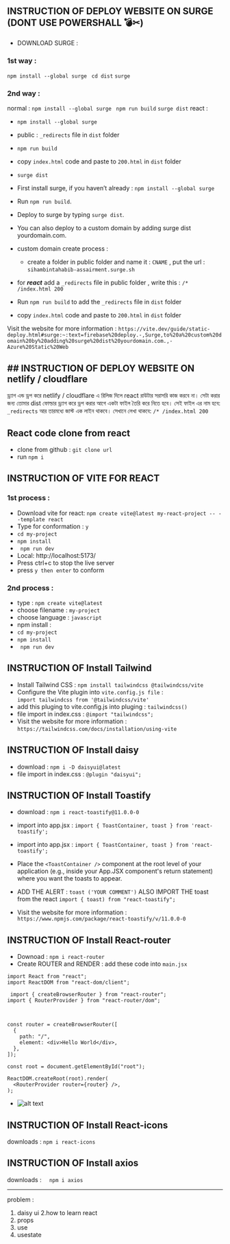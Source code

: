 ## INSTRUCTION OF DEPLOY WEBSITE ON SURGE (DONT USE POWERSHALL 💣✂)

- DOWNLOAD SURGE :

### 1st way :

`npm install --global surge `
`cd dist`
`surge`

### 2nd way :
normal : 
`npm install --global surge `
`npm run build`
`surge dist`
react : 
- `npm install --global surge `
-  public : `_redirects` file in `dist` folder
- `npm run build`
- copy `index.html` code and paste to `200.html` in `dist` folder
- `surge dist`

- First install surge, if you haven’t already : `npm install --global surge `
- Run `npm run build`.
- Deploy to surge by typing `surge dist`.
- You can also deploy to a custom domain by adding surge dist yourdomain.com.
- custom domain create process :
  - create a folder in public folder and name it : `CNAME` , put the url : `sihambintahabib-assairment.surge.sh`
- for **_react_** add a `_redirects` file in public folder , write this : `/* /index.html 200`
- Run `npm run build` to add the `_redirects` file in `dist` folder
- copy `index.html` code and paste to `200.html` in `dist` folder

Visit the website for more information :
`https://vite.dev/guide/static-deploy.html#surge:~:text=firebase%20deploy.-,Surge,to%20a%20custom%20domain%20by%20adding%20surge%20dist%20yourdomain.com.,-Azure%20Static%20Web`

## ## INSTRUCTION OF DEPLOY WEBSITE ON netlify / cloudflare

ড্র্যাগ এন্ড ড্রপ করে netlify / cloudflare এ রিলিজ দিলে react রাউটার সরাসরি কাজ করবে না। সেটা করার জন্য তোমার dist ফোল্ডার ড্র্যাগ করে ড্রপ করার আগে একটা ফাইল তৈরি করে নিতে হবে। সেই ফাইল এর নাম হবে: `_redirects` আর তারমধ্যে জাস্ট এক লাইন থাকবে। সেখানে লেখা থাকবে:
`/* /index.html 200`

## React code clone from react

- clone from github : `git clone url`
- run `npm i`

## INSTRUCTION OF VITE FOR REACT

### 1st process :

- Download vite for react: `npm create vite@latest my-react-project -- --template react`
- Type for conformation : `y`
- `cd my-project`
- `npm install`
- ` npm run dev`
- Local: http://localhost:5173/
- Press ctrl+c to stop the live server
- press `y then enter` to conform

### 2nd process :

- type : `npm create vite@latest`
- choose filename : `my-project`
- choose language : `javascript `
- npm install :
- `cd my-project`
- `npm install`
- ` npm run dev`

## INSTRUCTION OF Install Tailwind

- Install Tailwind CSS : `npm install tailwindcss @tailwindcss/vite`
- Configure the Vite plugin into `vite.config.js file` :  
  `import tailwindcss from '@tailwindcss/vite'`
- add this pluging to vite.config.js into pluging : `tailwindcss()`
- file import in index.css : `@import "tailwindcss";`
- Visit the website for more information :
  `https://tailwindcss.com/docs/installation/using-vite`

## INSTRUCTION OF Install daisy

- download : `npm i -D daisyui@latest`
- file import in index.css : `@plugin "daisyui";`

## INSTRUCTION OF Install Toastify

- download : `npm i react-toastify@11.0.0-0`
- import into app.jsx : `import { ToastContainer, toast } from 'react-toastify';`
- import into app.jsx : `import { ToastContainer, toast } from 'react-toastify';`
- Place the `<ToastContainer />` component at the root level of your application (e.g., inside your App.JSX component's return statement) where you want the toasts to appear.
- ADD THE ALERT : `toast ('YOUR COMMENT')` ALSO IMPORT THE toast from the react `import { toast) from "react-toastify";`

- Visit the website for more information :
  `https://www.npmjs.com/package/react-toastify/v/11.0.0-0`

## INSTRUCTION OF Install React-router

- Downoad : `npm i react-router`
- Create ROUTER and RENDER : add these code into `main.jsx`

```
import React from "react";
import ReactDOM from "react-dom/client";

 import { createBrowserRouter } from "react-router";
import { RouterProvider } from "react-router/dom";



const router = createBrowserRouter([
  {
    path: "/",
    element: <div>Hello World</div>,
  },
]);

const root = document.getElementById("root");

ReactDOM.createRoot(root).render(
  <RouterProvider router={router} />,
);
```

- ![alt text](image.png)

## INSTRUCTION OF Install React-icons

downloads : `npm i react-icons`

## INSTRUCTION OF Install axios

downloads : `  npm i axios`

---

problem :

1. daisy ui
   2.how to learn react
2. props
3. use
4. usestate
